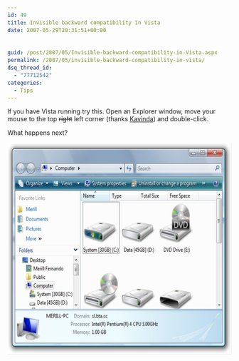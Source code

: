```yaml
---
id: 49
title: Invisible backward compatibility in Vista
date: 2007-05-29T20:31:51+00:00


guid: /post/2007/05/Invisible-backward-compatibility-in-Vista.aspx
permalink: /2007/05/invisible-backward-compatibility-in-vista/
dsq_thread_id:
  - "77712542"
categories:
  - Tips
---
```

<P>If you have Vista running try this. Open an Explorer window, move your mouse to the top <STRIKE>right</STRIKE> left corner (thanks <A href="http://www.kavinda.net">Kavinda</A>) and double-click.</P>
<P>What happens next?</P>
<P><A href="https://merill.net/wp-content/uploads/binary/InvisiblebackwardcompatibilityinVista_E13A/Computer4.jpg" atomicselection="true"><IMG height=475 src="/wp-content/uploads/binary/InvisiblebackwardcompatibilityinVista_E13A/Computer_thumb2.jpg" width=621 border=0></A></P>
